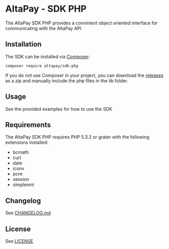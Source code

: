 AltaPay - SDK PHP
=================

The AltaPay SDK PHP provides a convinient object oriented interface for communicating with the AltaPay API

## Installation

The SDK can be installed via [Composer](https://getcomposer.org/):

```composer require altapay/sdk-php```

If you do not use Composer in your project, you can download the [releases](/AltaPay/sdk-php/releases) as a zip and manually include the php files in the lib folder.

## Usage

See the provided examples for how to use the SDK

## Requirements

The AltaPay SDK PHP requires PHP 5.3.2 or grater with the following extensions installed:

- bcmath
- curl
- date
- iconv
- pcre
- session
- simplexml

## Changelog

See [CHANGELOG.md](CHANGELOG.md)

## License

See [LICENSE](LICENSE)
